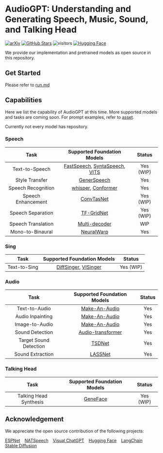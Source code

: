 # AudioGPT: Understanding and Generating Speech, Music, Sound, and Talking Head

[![arXiv](https://img.shields.io/badge/arXiv-Paper-<COLOR>.svg)](https://arxiv.org/abs/2304.12995)
[![GitHub Stars](https://img.shields.io/github/stars/AIGC-Audio/AudioGPT?style=social)](https://github.com/AIGC-Audio/AudioGPT)
![visitors](https://visitor-badge.glitch.me/badge?page_id=AIGC-Audio.AudioGPT)
[![Hugging Face](https://img.shields.io/badge/%F0%9F%A4%97%20Hugging%20Face-blue)](https://huggingface.co/spaces/AIGC-Audio/AudioGPT)


We provide our implementation and pretrained models as open source in this repository.


## Get Started

Please refer to [run.md](run.md)


## Capabilities

Here we list the capability of AudioGPT at this time. More supported models and tasks are coming soon. For prompt examples, refer to [asset](assets/README.md).

Currently not every model has repository.
### Speech
|            Task            |   Supported Foundation Models   | Status |
|:--------------------------:|:-------------------------------:|:------:|
|       Text-to-Speech       | [FastSpeech](https://github.com/ming024/FastSpeech2), [SyntaSpeech](https://github.com/yerfor/SyntaSpeech), [VITS](https://github.com/jaywalnut310/vits) |  Yes (WIP)   |
|       Style Transfer       |         [GenerSpeech](https://github.com/Rongjiehuang/GenerSpeech)         |  Yes   |
|     Speech Recognition     |           [whisper](https://github.com/openai/whisper), [Conformer](https://github.com/sooftware/conformer)           |  Yes   |
|     Speech Enhancement     |          [ConvTasNet]()         |  Yes (WIP)   |
|     Speech Separation      |          [TF-GridNet](https://arxiv.org/pdf/2211.12433.pdf)         |  Yes (WIP)   |
|     Speech Translation     |          [Multi-decoder](https://arxiv.org/pdf/2109.12804.pdf)      |  WIP   |
|      Mono-to-Binaural      |          [NeuralWarp](https://github.com/fdarmon/NeuralWarp)         |  Yes   |

### Sing

|           Task            |   Supported Foundation Models   | Status |
|:-------------------------:|:-------------------------------:|:------:|
|       Text-to-Sing        |         [DiffSinger](https://github.com/MoonInTheRiver/DiffSinger), [VISinger](https://github.com/jerryuhoo/VISinger)          |  Yes (WIP)   |

### Audio
|          Task          | Supported Foundation Models | Status |
|:----------------------:|:---------------------------:|:------:|
|     Text-to-Audio      |      [Make-An-Audio]()      |  Yes   |
|    Audio Inpainting    |      [Make-An-Audio]()      |  Yes   |
|     Image-to-Audio     |      [Make-An-Audio]()      |  Yes   |
|    Sound Detection     |    [Audio-transformer](https://github.com/RetroCirce/HTS-Audio-Transformer)    | Yes    |
| Target Sound Detection |    [TSDNet](https://github.com/gy65896/TSDNet)    |  Yes   |
|    Sound Extraction    |    [LASSNet](https://github.com/liuxubo717/LASS)    |  Yes   |


### Talking Head

|           Task            |   Supported Foundation Models   |   Status   |
|:-------------------------:|:-------------------------------:|:----------:|
|  Talking Head Synthesis   |          [GeneFace](https://github.com/yerfor/GeneFace)           | Yes (WIP)  |


## Acknowledgement
We appreciate the open source contribution of the following projects:

[ESPNet](https://github.com/espnet/espnet) &#8194;
[NATSpeech](https://github.com/NATSpeech/NATSpeech) &#8194;
[Visual ChatGPT](https://github.com/microsoft/visual-chatgpt) &#8194;
[Hugging Face](https://github.com/huggingface) &#8194;
[LangChain](https://github.com/hwchase17/langchain) &#8194;
[Stable Diffusion](https://github.com/CompVis/stable-diffusion) &#8194;

